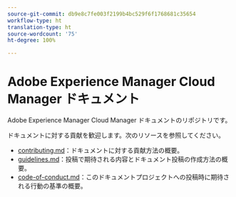 ```yaml
---
source-git-commit: db9e8c7fe003f2199b4bc529f6f1768681c35654
workflow-type: ht
translation-type: ht
source-wordcount: '75'
ht-degree: 100%

---
```

# Adobe Experience Manager Cloud Manager ドキュメント

Adobe Experience Manager Cloud Manager ドキュメントのリポジトリです。

ドキュメントに対する貢献を歓迎します。次のリソースを参照してください。

* [contributing.md](contributing.md)：ドキュメントに対する貢献方法の概要。
* [guidelines.md](guidelines.md)：投稿で期待される内容とドキュメント投稿の作成方法の概要。
* [code-of-conduct.md](code-of-conduct.md)：このドキュメントプロジェクトへの投稿時に期待される行動の基準の概要。
